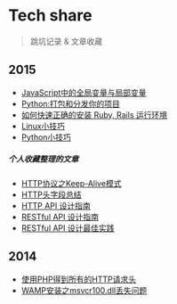 Tech share
==========
> 跳坑记录 & 文章收藏

2015
----

- [JavaScript中的全局变量与局部变量](JavaScript/2015-06-22-JavaScript中的全局变量与局部变量.md)
- [Python:打包和分发你的项目](python/Packaging-and-Distributing-Projects.md)
- [如何快速正确的安装 Ruby, Rails 运行环境](ruby/install_ruby.md)
- [Linux小技巧](Linux/Linux_Tips.md)
- [Python小技巧](python/Python_Tips.md)

##### 个人收藏整理的文章

- [HTTP协议之Keep-Alive模式](import/http/http_protocol_KeepAlive.md)
- [HTTP头字段总结](import/http/summary_of_http_header.md)
- [HTTP API 设计指南](import/http/HTTP_API_design_guide.md)
- [RESTful API 设计指南](import/http/RESTFUL_API_design_guide.md)
- [RESTful API 设计最佳实践](import/http/RESTFUL_API_best_practice.md)


2014
----

- [使用PHP得到所有的HTTP请求头](php/read_any_request_header_in_PHP.md)
- [WAMP安装之msvcr100.dll丢失问题](2014/2014-11-18-WAMP_setup_error.md)